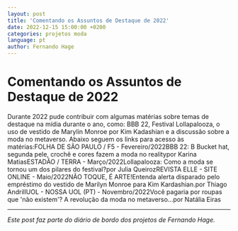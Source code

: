 ```yaml
---
layout: post
title: 'Comentando os Assuntos de Destaque de 2022'
date: 2022-12-15 15:00:00 +0200
categories: projetos moda
language: pt
author: Fernando Hage
---
```


# Comentando os Assuntos de Destaque de 2022

Durante 2022 pude contribuir com algumas matérias sobre temas de destaque na mídia durante o ano, como: BBB 22, Festival Lollapalooza, o uso de vestido de Marylin Monroe por Kim Kadashian e a discussão sobre a moda no metaverso. Abaixo seguem os links para acesso às matérias:FOLHA DE SÃO PAULO / F5 - Fevereiro/2022BBB 22: B Bucket hat, segunda pele, crochê e cores fazem a moda no realitypor Karina MatiasESTADÃO / TERRA - Março/2022Lollapalooza: Como a moda se tornou um dos pilares do festival?por Julia QueirozREVISTA ELLE - SITE ONLINE - Maio/2022NÃO TOQUE, É ARTE!Entenda alerta disparado pelo empréstimo do vestido de Marilyn Monroe para Kim Kardashian.por Thiago AndrillUOL - NOSSA UOL (PT) - Novembro/2022Você pagaria por roupas que 'não existem'? A revolução da moda no metaverso...por Natália Eiras

---

*Este post faz parte do diário de bordo dos projetos de Fernando Hage.*